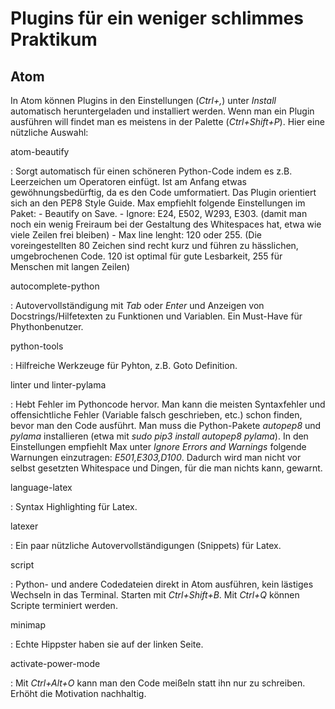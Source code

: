# Plugins für ein weniger schlimmes Praktikum

## Atom
In Atom können Plugins in den Einstellungen (*Ctrl+,*) unter *Install* automatisch heruntergeladen und installiert werden. Wenn man ein Plugin ausführen will findet man es meistens in der Palette (*Ctrl+Shift+P*). Hier eine nützliche Auswahl:


atom-beautify

:	Sorgt automatisch für einen schöneren Python-Code indem es z.B. Leerzeichen um Operatoren einfügt. Ist am Anfang etwas gewöhnungsbedürftig, da es den Code umformatiert. Das Plugin orientiert sich an den PEP8 Style Guide. Max empfiehlt folgende Einstellungen im Paket:
	 - Beautify on Save.
	 - Ignore: E24, E502, W293, E303. (damit man noch ein wenig Freiraum bei der Gestaltung des Whitespaces hat, etwa wie viele Zeilen frei bleiben)
	 - Max line lenght: 120 oder 255. (Die voreingestellten 80 Zeichen sind recht kurz und führen zu hässlichen, umgebrochenen Code. 120 ist optimal für gute Lesbarkeit, 255 für Menschen mit langen Zeilen)

autocomplete-python

:	Autovervollständigung mit *Tab* oder *Enter* und Anzeigen von Docstrings/Hilfetexten zu Funktionen und Variablen. Ein Must-Have für Phythonbenutzer.

python-tools
	
:	Hilfreiche Werkzeuge für Pyhton, z.B. Goto Definition.

linter und linter-pylama

:	Hebt Fehler im Pythoncode hervor. Man kann die meisten Syntaxfehler und offensichtliche Fehler (Variable falsch geschrieben, etc.) schon finden, bevor man den Code ausführt. Man muss die Python-Pakete *autopep8* und *pylama* installieren (etwa mit *sudo pip3 install autopep8 pylama*). In den Einstellungen empfiehlt Max unter *Ignore Errors and Warnings* folgende Warnungen einzutragen: *E501,E303,D100*. Dadurch wird man nicht vor selbst gesetzten Whitespace und Dingen, für die man nichts kann, gewarnt.

language-latex

:	Syntax Highlighting für Latex.

latexer

:	Ein paar nützliche Autovervollständigungen (Snippets) für Latex.

script

:	Python- und andere Codedateien direkt in Atom ausführen, kein lästiges Wechseln in das Terminal. Starten mit *Ctrl+Shift+B*. Mit *Ctrl+Q* können Scripte terminiert werden.

minimap

:	Echte Hippster haben sie auf der linken Seite.

activate-power-mode

:	Mit *Ctrl+Alt+O* kann man den Code meißeln statt ihn nur zu schreiben. Erhöht die Motivation nachhaltig.